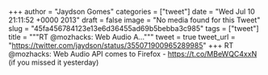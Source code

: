 
+++
author = "Jaydson Gomes"
categories = ["tweet"]
date = "Wed Jul 10 21:11:52 +0000 2013"
draft = false
image = "No media found for this Tweet"
slug = "45fa456784123e13e6d36455ad69b5bebba3c985"
tags = ["tweet"]
title = """RT @mozhacks: Web Audio A..."""
tweet = true
tweet_url = "https://twitter.com/jaydson/status/355071900965289985"
+++
RT @mozhacks: Web Audio API comes to Firefox - https://t.co/MBeWQC4xxN (if you missed it yesterday)
